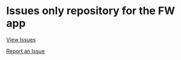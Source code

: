 # Issues only repository for the FW app

[View Issues](https://github.com/taylornetwork/fw-issues/issues)

[Report an Issue](https://github.com/taylornetwork/fw-issues/issues/new)
